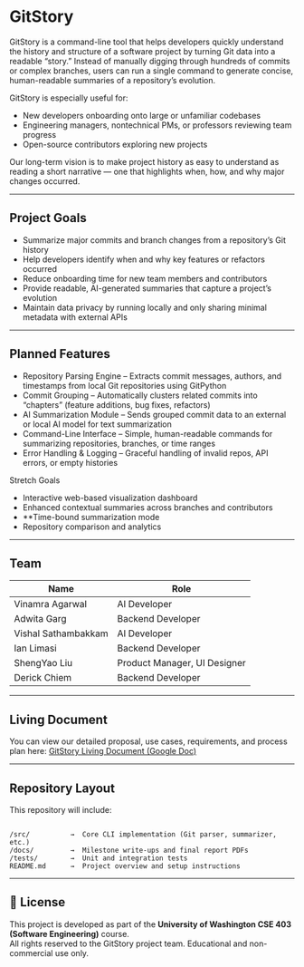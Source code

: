 # GitStory

GitStory is a command-line tool that helps developers quickly understand the history and structure of a software project by turning Git data into a readable “story.” Instead of manually digging through hundreds of commits or complex branches, users can run a single command to generate concise, human-readable summaries of a repository’s evolution.

GitStory is especially useful for:
- New developers onboarding onto large or unfamiliar codebases  
- Engineering managers, nontechnical PMs, or professors reviewing team progress  
- Open-source contributors exploring new projects  

Our long-term vision is to make project history as easy to understand as reading a short narrative — one that highlights when, how, and why major changes occurred.

---

## Project Goals

- Summarize major commits and branch changes from a repository’s Git history  
- Help developers identify when and why key features or refactors occurred  
- Reduce onboarding time for new team members and contributors  
- Provide readable, AI-generated summaries that capture a project’s evolution  
- Maintain data privacy by running locally and only sharing minimal metadata with external APIs  

---

## Planned Features

- Repository Parsing Engine – Extracts commit messages, authors, and timestamps from local Git repositories using GitPython  
- Commit Grouping – Automatically clusters related commits into “chapters” (feature additions, bug fixes, refactors)  
- AI Summarization Module – Sends grouped commit data to an external or local AI model for text summarization  
- Command-Line Interface – Simple, human-readable commands for summarizing repositories, branches, or time ranges  
- Error Handling & Logging – Graceful handling of invalid repos, API errors, or empty histories  

Stretch Goals
- Interactive web-based visualization dashboard  
- Enhanced contextual summaries across branches and contributors  
- **Time-bound summarization mode 
- Repository comparison and analytics  

---

## Team

| Name | Role |
|------|------|
| Vinamra Agarwal | AI Developer |
| Adwita Garg | Backend Developer |
| Vishal Sathambakkam | AI Developer |
| Ian Limasi | Backend Developer |
| ShengYao Liu | Product Manager, UI Designer |
| Derick Chiem | Backend Developer |

---

## Living Document

You can view our detailed proposal, use cases, requirements, and process plan here: [GitStory Living Document (Google Doc)](https://docs.google.com/document/d/1lqRVpxWHBmymRPX7l9FnYYCD0okzg7u-qnDOIQPh01U/edit?usp=sharing)

---

## Repository Layout

This repository will include:
```

/src/          →  Core CLI implementation (Git parser, summarizer, etc.)
/docs/         →  Milestone write-ups and final report PDFs
/tests/        →  Unit and integration tests
README.md      →  Project overview and setup instructions

```

---

## 📄 License

This project is developed as part of the **University of Washington CSE 403 (Software Engineering)** course.  
All rights reserved to the GitStory project team. Educational and non-commercial use only.
